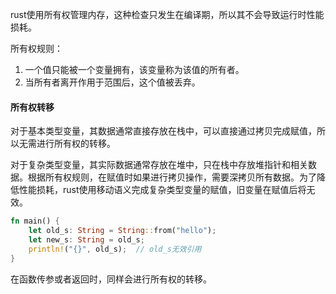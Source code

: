 rust使用所有权管理内存，这种检查只发生在编译期，所以其不会导致运行时性能损耗。

所有权规则：

1. 一个值只能被一个变量拥有，该变量称为该值的所有者。
2. 当所有者离开作用于范围后，这个值被丢弃。

#### 所有权转移

对于基本类型变量，其数据通常直接存放在栈中，可以直接通过拷贝完成赋值，所以无需进行所有权的转移。

对于复杂类型变量，其实际数据通常存放在堆中，只在栈中存放堆指针和相关数据。根据所有权规则，在赋值时如果进行拷贝操作，需要深拷贝所有数据。为了降低性能损耗，rust使用移动语义完成复杂类型变量的赋值，旧变量在赋值后将无效。

```rust
fn main() {
    let old_s: String = String::from("hello");
    let new_s: String = old_s;
    println!("{}", old_s);  // old_s无效引用
}
```

在函数传参或者返回时，同样会进行所有权的转移。